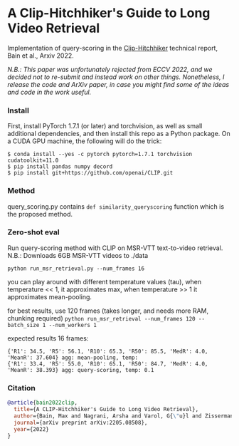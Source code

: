 # A Clip-Hitchhiker's Guide to Long Video Retrieval

Implementation of query-scoring in the [Clip-Hitchhiker](https://arxiv.org/abs/2205.08508) technical report, Bain et al., Arxiv 2022.


*N.B.: This paper was unfortunately rejected from ECCV 2022, and we decided not to re-submit and instead work on other things. Nonetheless, I release the code and ArXiv paper, in case you might find some of the ideas and code in the work useful.*


### Install

First, install PyTorch 1.7.1 (or later) and torchvision, as well as small additional dependencies, and then install this repo as a Python package. On a CUDA GPU machine, the following will do the trick:

```
$ conda install --yes -c pytorch pytorch=1.7.1 torchvision cudatoolkit=11.0
$ pip install pandas numpy decord
$ pip install git+https://github.com/openai/CLIP.git
```
### Method
query_scoring.py contains `def similarity_queryscoring` function which is the proposed method.


### Zero-shot eval
Run query-scoring method with CLIP on MSR-VTT text-to-video retrieval.
N.B.: Downloads 6GB MSR-VTT videos to ./data

`python run_msr_retrieval.py --num_frames 16`

you can play around with different temperature values (tau), when temperature << 1, it approximates max, when temperature >> 1 it approximates mean-pooling.

for best results, use 120 frames (takes longer, and needs more RAM, chunking required)
`python run_msr_retrieval --num_frames 120 --batch_size 1 --num_workers 1`

expected results 16 frames:

```
{'R1': 34.5, 'R5': 56.1, 'R10': 65.3, 'R50': 85.5, 'MedR': 4.0, 'MeanR': 37.604} agg: mean-pooling, temp:
{'R1': 33.4, 'R5': 55.0, 'R10': 65.1, 'R50': 84.7, 'MedR': 4.0, 'MeanR': 38.393} agg: query-scoring, temp: 0.1
```



### Citation

```bibtex
@article{bain2022clip,
  title={A CLIP-Hitchhiker's Guide to Long Video Retrieval},
  author={Bain, Max and Nagrani, Arsha and Varol, G{\"u}l and Zisserman, Andrew},
  journal={arXiv preprint arXiv:2205.08508},
  year={2022}
}
```
